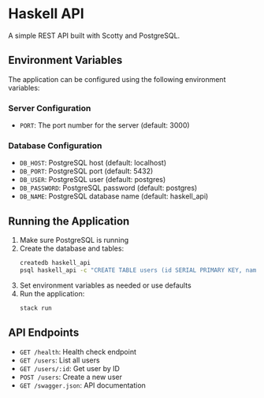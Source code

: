 # Haskell API

A simple REST API built with Scotty and PostgreSQL.

## Environment Variables

The application can be configured using the following environment variables:

### Server Configuration
- `PORT`: The port number for the server (default: 3000)

### Database Configuration
- `DB_HOST`: PostgreSQL host (default: localhost)
- `DB_PORT`: PostgreSQL port (default: 5432)
- `DB_USER`: PostgreSQL user (default: postgres)
- `DB_PASSWORD`: PostgreSQL password (default: postgres)
- `DB_NAME`: PostgreSQL database name (default: haskell_api)

## Running the Application

1. Make sure PostgreSQL is running
2. Create the database and tables:
   ```bash
   createdb haskell_api
   psql haskell_api -c "CREATE TABLE users (id SERIAL PRIMARY KEY, name TEXT NOT NULL, email TEXT NOT NULL);"
   ```
3. Set environment variables as needed or use defaults
4. Run the application:
   ```bash
   stack run
   ```

## API Endpoints

- `GET /health`: Health check endpoint
- `GET /users`: List all users
- `GET /users/:id`: Get user by ID
- `POST /users`: Create a new user
- `GET /swagger.json`: API documentation
